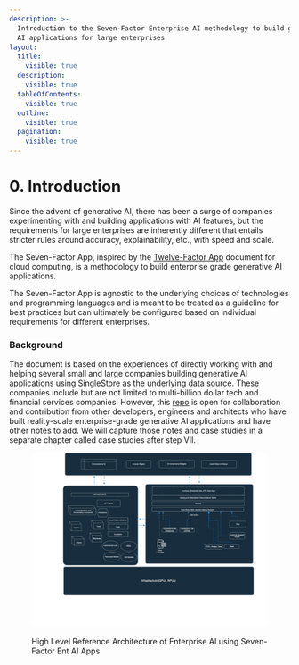 ```yaml
---
description: >-
  Introduction to the Seven-Factor Enterprise AI methodology to build generative
  AI applications for large enterprises
layout:
  title:
    visible: true
  description:
    visible: true
  tableOfContents:
    visible: true
  outline:
    visible: true
  pagination:
    visible: true
---
```


# 0. Introduction

Since the advent of generative AI, there has been a surge of companies experimenting with and building applications with AI features, but the requirements for large enterprises are inherently different that entails stricter rules around accuracy, explainability, etc., with speed and scale.

The Seven-Factor App, inspired by the [Twelve-Factor App](https://12factor.net/) document for cloud computing, is  a methodology to build enterprise grade generative AI applications.&#x20;

The Seven-Factor App is agnostic to the underlying choices of technologies and programming languages and is meant to be treated as a guideline for best practices but can ultimately be configured based on individual requirements for different enterprises.

### Background

The document is based on the experiences of directly working with and helping several small and large companies building generative AI applications using [SingleStore ](https://singlestore.com)as the underlying data source. These companies include but are not limited to multi-billion dollar tech and financial services companies. However, this [repo](https://github.com/madhukarkumar/sevenfactorapp) is open for collaboration and contribution from other developers, engineers and architects who have built reality-scale enterprise-grade generative AI applications and have other notes to add. We will capture those notes and case studies in a separate chapter called case studies after step VII.

<figure><img src=".gitbook/assets/sevenfactor-architecture.png" alt=""><figcaption><p>High Level Reference Architecture of Enterprise AI using Seven-Factor Ent AI Apps</p></figcaption></figure>
